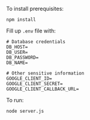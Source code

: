To install prerequisites:
```
npm install
```

Fill up `.env` file with:
```
# Database credentials
DB_HOST=
DB_USER=
DB_PASSWORD=
DB_NAME=

# Other sensitive information
GOOGLE_CLIENT_ID=
GOOGLE_CLIENT_SECRET=
GOOGLE_CLIENT_CALLBACK_URL=
```

To run:
```
node server.js
```

